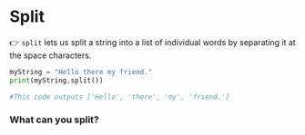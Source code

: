 # Split

👉 `split` lets us split a string into a list of individual words by separating it at the space characters.

```python
myString = "Hello there my friend."
print(myString.split())

#This code outputs ['Hello', 'there', 'my', 'friend.']
```

### What can you split?

